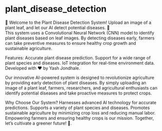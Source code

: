 # plant_disease_detection
🌿 Welcome to the Plant Disease Detection System! Upload an image of a plant leaf, and let our AI detect potential diseases. 🌿  
This system uses a Convolutional Neural Network (CNN) model to identify plant diseases based on leaf images. By detecting diseases early, farmers can take preventive measures to ensure healthy crop growth and sustainable agriculture.

Features:
Accurate plant disease prediction.
Support for a wide range of plant species and diseases.
IoT integration for real-time environment data.
Developed with ❤️ by Yash Jondhale.


Our innovative AI-powered system is designed to revolutionize agriculture by providing early detection of plant diseases. By simply uploading an image of a plant leaf, farmers, researchers, and agricultural enthusiasts can identify potential diseases and take proactive measures to protect crops.

Why Choose Our System?
Harnesses advanced AI technology for accurate predictions.
Supports a variety of plant species and diseases.
Promotes sustainable agriculture by minimizing crop loss and reducing manual labor.
Empowering farmers and ensuring healthy crops is our mission. Together, let’s cultivate a greener future! 🌱.
